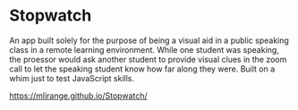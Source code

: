 # Stopwatch
An app built solely for the purpose of being a visual aid in a public speaking class in a remote learning environment.
While one student was speaking, the proessor would ask another student to provide visual clues in the zoom call to let the speaking student know how far along they were.
Built on a whim just to test JavaScript skills.

https://mlirange.github.io/Stopwatch/
